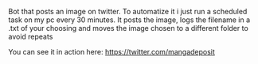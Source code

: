 Bot that posts an image on twitter. To automatize it i just run a scheduled task on my pc every 30 minutes.
It posts the image, logs the filename in a .txt of your choosing and moves the image chosen to a different folder to avoid repeats

You can see it in action here: https://twitter.com/mangadeposit
